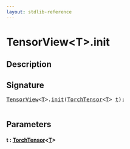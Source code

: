 ```yaml
---
layout: stdlib-reference
---
```


# TensorView\<T\>\.init

## Description





## Signature 

<pre>
<a href="index.md" class="code_type">TensorView</a>&lt;<a href="index.md#typeparam-T" class="code_type">T</a>&gt;.<a href="init.md">init</a>(<a href="../torchtensor-05/index.md" class="code_type">TorchTensor</a>&lt;<a href="index.md#typeparam-T" class="code_type">T</a>&gt; <a href="init.md#decl-t" class="code_param">t</a>);

</pre>

## Parameters

####  <a id="decl-t"></a>t  : [TorchTensor](../torchtensor-05/index.md)\<[T](../torchtensor-05/index.md#typeparam-T)\>


<script>
// Fix .md links to .html when on ReadTheDocs
if (window.location.hostname.includes('readthedocs') || 
    window.location.hostname.includes('rtfd.io')) {
  document.addEventListener('DOMContentLoaded', function() {
    const links = document.querySelectorAll('a');
    links.forEach(link => {
      if (link.getAttribute('href') && link.getAttribute('href').endsWith('.md')) {
        link.href = link.href.replace(/\.md($|#|\?)/, '.html$1');
      }
    });
  });
}
</script>
